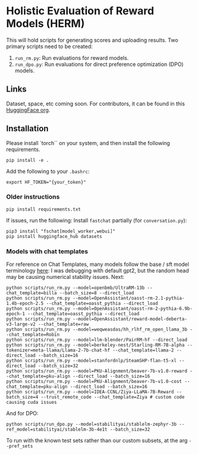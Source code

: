 # Holistic Evaluation of Reward Models (HERM)

This will hold scripts for generating scores and uploading results.
Two primary scripts need to be created:
1. `run_rm.py`: Run evaluations for reward models.
2. `run_dpo.py`: Run evaluations for direct preference optimization (DPO) models.

## Links
Dataset, space, etc coming soon.
For contributors, it can be found in this [HuggingFace org](https://huggingface.co/ai2-adapt-dev).

## Installation
Please install `torch`` on your system, and then install the following requirements.
```
pip install -e .
```
Add the following to your `.bashrc`:
```
export HF_TOKEN="{your_token}"
```

### Older instructions
```
pip install requirements.txt
```

If issues, run the following:
Install `fastchat` partially (for `conversation.py`):
```
pip3 install "fschat[model_worker,webui]"
pip install huggingface_hub datasets
```


### Models with chat templates
For reference on Chat Templates, many models follow the base / sft model terminology [here](https://github.com/lm-sys/FastChat/blob/main/fastchat/conversation.py):
I was debugging with default gpt2, but the random head may be causing numerical stability issues.
Next:
```
python scripts/run_rm.py --model=openbmb/UltraRM-13b --chat_template=billa --batch_size=8 --direct_load
python scripts/run_rm.py --model=OpenAssistant/oasst-rm-2.1-pythia-1.4b-epoch-2.5 --chat_template=oasst_pythia --direct_load
python scripts/run_rm.py --model=OpenAssistant/oasst-rm-2-pythia-6.9b-epoch-1 --chat_template=oasst_pythia --direct_load
python scripts/run_rm.py --model=OpenAssistant/reward-model-deberta-v3-large-v2 --chat_template=raw
python scripts/run_rm.py --model=weqweasdas/hh_rlhf_rm_open_llama_3b --chat_template=Robin
python scripts/run_rm.py --model=llm-blender/PairRM-hf --direct_load
python scripts/run_rm.py --model=berkeley-nest/Starling-RM-7B-alpha --tokenizer=meta-llama/Llama-2-7b-chat-hf --chat_template=llama-2 --direct_load --batch_size=16
python scripts/run_rm.py --model=stanfordnlp/SteamSHP-flan-t5-xl --direct_load --batch_size=32
python scripts/run_rm.py --model=PKU-Alignment/beaver-7b-v1.0-reward --chat_template=pku-align --direct_load --batch_size=16
python scripts/run_rm.py --model=PKU-Alignment/beaver-7b-v1.0-cost --chat_template=pku-align --direct_load --batch_size=16
python scripts/run_rm.py --model=IDEA-CCNL/Ziya-LLaMA-7B-Reward --batch_size=4 --trust_remote_code --chat_template=Ziya # custom code causing cuda issues
```

And for DPO:
```
python scripts/run_dpo.py --model=stabilityai/stablelm-zephyr-3b --ref_model=stabilityai/stablelm-3b-4e1t --batch_size=32
```

To run with the known test sets rather than our custom subsets, at the arg `--pref_sets`
